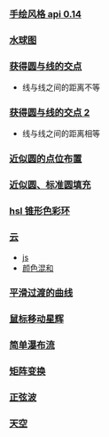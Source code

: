 ### [手绘风格 api 0.14](./home/handv14.html)

### [水球图](./水球图v240115.html)

### [获得圆与线的交点](./arcRotate.html)

- 线与线之间的距离不等

### [获得圆与线的交点 2](./arcRotate2.html)

- 线与线之间的距离相等

### [近似圆的点位布置](./arcTrf.html)

### [近似圆、标准圆填充](./cirFillTest.html)

### [hsl 锥形色彩环](./centerDotGetDot.html)

### [云](./cloud.html)

- [js](./cloud.js)
- [颜色混和](./color-function.js)

### [平滑过渡的曲线](./link.html)

### [鼠标移动星辉](./MouseMoveStart.html)

### [简单瀑布流](./ppp.html)

### [矩阵变换](./rotateTest.html)

### [正弦波](./sin.html)

### [天空](./sky.html)
